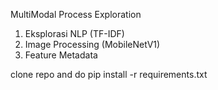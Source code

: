 MultiModal Process Exploration
1. Eksplorasi NLP (TF-IDF)
2. Image Processing (MobileNetV1)
3. Feature Metadata

clone repo and do 
pip install -r requirements.txt
